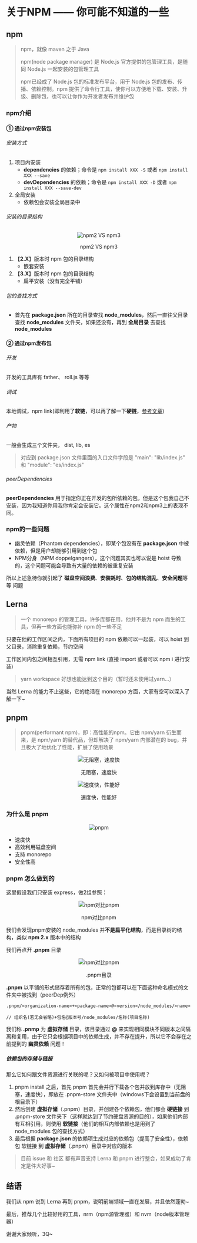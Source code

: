 # 关于NPM —— 你可能不知道的一些

## npm
> npm，就像 maven 之于 Java
> 
> npm(node package manager) 是 Node.js 官方提供的包管理工具，是随同 Node.js 一起安装的包管理工具
> 
> npm已经成了 Node.js 包的标准发布平台，用于 Node.js 包的发布、传播、依赖控制。npm 提供了命令行工具，使你可以方便地下载、安装、升级、删除包，也可以让你作为开发者发布并维护包

### npm介绍
#### ① 通过npm安装包
###### 安装方式
  1. 项目内安装
     - **dependencies** 的依赖；命令是 `npm install XXX -S` 或者 `npm install XXX --save`
     - **devDependencies** 的依赖；命令是 `npm install XXX -D` 或者 `npm install XXX --save-dev`
  2. 全局安装
     - 依赖包会安装全局目录中

###### 安装的目录结构
<p align="center">
  <img src="https://github.com/jimwong666/FEstart/blob/master/knowledge/npm/TheNPMYouDontKnow/imgs/npm2vs3.png" alt="npm2 VS npm3">
</p>
<p align="center">
  <span>npm2 VS npm3</span>
</p>

1. 【**2.X**】版本时 npm 包的目录结构
   - 嵌套安装
2. 【**3.X**】版本时 npm 包的目录结构
   - 扁平安装（没有完全平铺）

###### 包的查找方式
  - 首先在 **package.json** 所在的目录查找 **node_modules**，然后一直往父目录查找 **node_modules** 文件夹，如果还没有，再到 **全局目录** 去查找 **node_modules**

#### ② 通过npm发布包

###### 开发
开发的工具库有 father、 roll.js 等等

###### 调试
本地调试，npm link(即利用了**软链**，可以再了解一下**硬链**，[参考文章](https://www.ruanyifeng.com/blog/2011/12/inode.html))

###### 产物
一般会生成三个文件夹， dist, lib, es
> 对应到 package.json 文件里面的入口文件字段是 "main": "lib/index.js" 和 "module": "es/index.js"

###### peerDependencies
**peerDependencies** 用于指定你正在开发的包所依赖的包，但是这个包我自己不安装，因为我知道你用我你肯定会安装它。这个属性在npm2和npm3上的表现不同。

### npm的一些问题
- 幽灵依赖（Phantom dependencies），即某个包没有在 **package.json** 中被依赖，但是用户却能够引用到这个包
- NPM分身（NPM doppelgangers），这个问题其实也可以说是 hoist 导致的，这个问题可能会导致有大量的依赖的被重复安装

所以上述急待你就引起了 **磁盘空间浪费**、**安装耗时**、**包的结构混乱**、**安全问题**等等 问题

## Lerna

> 一个 monorepo 的管理工具，许多库都在用，他并不是为 npm 而生的工具，但再一些方面也能弥补 npm 的一些不足

只要在他的工作区间之内，下面所有项目的 npm 依赖可以一起装，可以 hoist 到父目录，消除重复依赖，节约空间

工作区间内包之间相互引用，无需 npm link (直接 import 或者可以 npm i 进行安装)

> yarn workspace 好想也能达到这个目的（暂时还未使用过yarn...）

当然 Lerna 的能力不止这些，它的绝活在 monorepo 方面，大家有空可以深入了解一下~

## pnpm

> pnpm(performant npm)，即：高性能的npm。它由 npm/yarn 衍生而来，是 npm/yarn 的替代品，但却解决了 npm/yarn 内部潜在的 bug，并且极大了地优化了性能，扩展了使用场景


<p align="center">
  <img src="https://github.com/jimwong666/FEstart/blob/master/knowledge/npm/TheNPMYouDontKnow/imgs/fast.png" alt="无阻塞，速度快">
</p>
<p align="center">
  <span>无阻塞，速度快</span>
</p>

<p align="center">
  <img src="https://github.com/jimwong666/FEstart/blob/master/knowledge/npm/TheNPMYouDontKnow/imgs/performant.jpg" alt="速度快，性能好">
</p>
<p align="center">
  <span>速度快，性能好</span>
</p>

### 为什么是 pnpm
<p align="center">
  <img src="https://github.com/jimwong666/FEstart/blob/master/knowledge/npm/TheNPMYouDontKnow/imgs/why.png" alt="pnpm">
</p>

- 速度快
- 高效利用磁盘空间
- 支持 monorepo
- 安全性高

### pnpm 怎么做到的

这里假设我们只安装 express，做2组参照：

<p align="center">
  <img src="https://github.com/jimwong666/FEstart/blob/master/knowledge/npm/TheNPMYouDontKnow/imgs/compare.png" alt="npm对比pnpm">
</p>
<p align="center">
  <span>npm对比pnpm</span>
</p>

我们会发现pnpm安装的 node_modules 并**不是扁平化结构**，而是目录树的结构，类似 **npm 2.x** 版本中的结构

我们再点开 **.pnpm** 目录

<p align="center">
  <img src="https://github.com/jimwong666/FEstart/blob/master/knowledge/npm/TheNPMYouDontKnow/imgs/.pnpm.png" alt="npm对比pnpm">
</p>
<p align="center">
  <span>.pnpm目录</span>
</p>

**.pnpm** 以平铺的形式储存着所有的包，正常的包都可以在下面这种命名模式的文件夹中被找到（peerDep例外）
```
.pnpm/<organization-name>+<package-name>@<version>/node_modules/<name>

// 组织名(若无会省略)+包名@版本号/node_modules/名称(项目名称)
```
我们称 **.pnmp** 为 **虚拟存储** 目录，该目录通过 **<package-name>@<version>** 来实现相同模块不同版本之间隔离和复用，由于它只会根据项目中的依赖生成，并不存在提升，所以它不会存在之前提到的 **幽灵依赖** 问题！

##### 依赖包的存储与链接

那么它如何跟文件资源进行关联的呢？又如何被项目中使用呢？

1. pnpm install 之后，首先 pnpm 首先会并行下载各个包并放到库存中（无阻塞，速度快），即放在 .pnpm-store 文件夹中（windows下会设置到当前盘的根目录下）
2. 然后创建 **虚拟存储**（.pnpm）目录，并创建各个依赖包，他们都会 **硬链接** 到 .pnpm-store 文件夹下（这样就达到了节约硬盘资源的目的），如果他们内部有互相引用，则使用 **软链接**（他们的相互内部依赖也是用到了 node_modules 包的查找方式）
3. 最后根据 **package.json** 的依赖项生成对应的依赖包（提高了安全性），依赖包 软链接 到 **虚拟存储**（.pnpm）目录中对应的版本
  
> 目前 issue 和 社区 都有声音支持 Lerna 和 pnpm 进行整合，如果成功了肯定是件大好事~

## 结语

我们从 npm 说到 Lerna 再到 pnpm，说明前端领域一直在发展，并且依然蓬勃~
  
最后，推荐几个比较好用的工具，nrm（npm源管理器）和 nvm（node版本管理器）

谢谢大家倾听，3Q~

